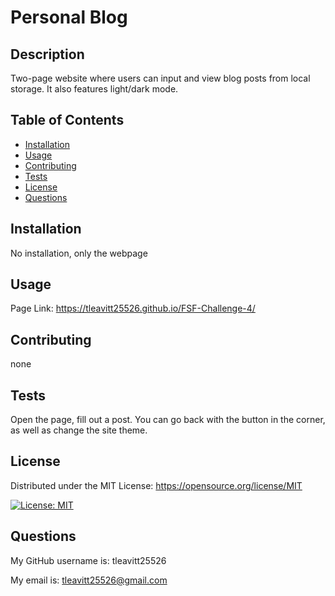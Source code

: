 # Personal Blog

## Description

Two-page website where users can input and view blog posts from local storage. It also features light/dark mode.

## Table of Contents

- [Installation](#installation)
- [Usage](#usage)
- [Contributing](#contributing)
- [Tests](#tests)
- [License](#license)
- [Questions](#questions)

## Installation

No installation, only the webpage

## Usage

Page Link: https://tleavitt25526.github.io/FSF-Challenge-4/

## Contributing

none

## Tests

Open the page, fill out a post. You can go back with the button in the corner, as well as change the site theme.

## License

Distributed under the MIT License: https://opensource.org/license/MIT

 [![License: MIT](https://img.shields.io/badge/License-MIT-yellow.svg)](https://opensource.org/licenses/MIT)

## Questions

My GitHub username is: tleavitt25526

My email is: tleavitt25526@gmail.com

